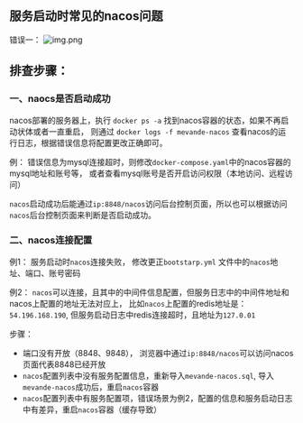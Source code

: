 
## 服务启动时常见的nacos问题

错误一：
![img.png](../img/常见问题及处理/nacos-01.png)

## 排查步骤：
### 一、naocs是否启动成功

nacos部署的服务器上，执行 `docker ps -a` 找到nacos容器的状态，如果不再启动状体或者一直重启，
则通过 `docker logs -f mevande-nacos` 查看nacos的运行日志，根据错误信息将配置更改正确即可。

例： 错误信息为mysql连接超时，则修改`docker-compose.yaml`中的nacos容器的mysql地址和账号等，
或者查看mysql账号是否开启访问权限（本地访问、远程访问）

`nacos`启动成功后能通过`ip:8848/nacos`访问后台控制页面，所以也可以根据访问`nacos`后台控制页面来判断是否启动成功。

### 二、nacos连接配置

例1： 服务启动时`nacos`连接失败， 修改更正`bootstarp.yml` 文件中的`nacos`地址、端口、账号密码

例2： `nacos`可以连接，且其中的中间件信息配置，但服务日志中的中间件地址和nacos上配置的地址无法对应上，
比如`nacos`上配置的redis地址是：`54.196.168.190`, 但服务启动日志中redis连接超时，且地址为`127.0.01`

步骤：
- 端口没有开放（8848、9848）， 浏览器中通过`ip:8848/nacos`可以访问nacos页面代表8848已经开放
- `nacos`配置列表中没有服务配置信息，重新导入`mevande-nacos.sql`, 导入`mevande-nacos`成功后，重启`nacos`容器
- `nacos`配置列表中有服务配置项，错误场景为例2，配置的信息和服务启动日志中有差异，重启`nacos`容器（缓存导致）
